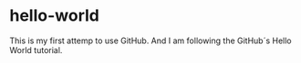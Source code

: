 # hello-world
This is my first attemp to use GitHub. And I am following the GitHub´s Hello World tutorial.
